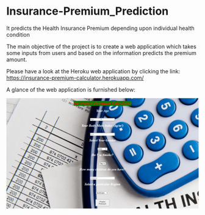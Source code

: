 # Insurance-Premium_Prediction
It predicts the Health Insurance Premium depending upon individual health condition

The main objective of the project is to create a web application which takes some inputs from users and based on the information predicts the premium amount.

Please have a look at the Heroku web application by clicking the link:
https://insurance-premium-calculator.herokuapp.com/

A glance of the web application is furnished below:

![](https://github.com/puspak-colab/Insurance-Premium_Prediction/blob/59eac5c7b037f17aee7c8f3e4285f24601ca02c7/insurance_project.gif)
